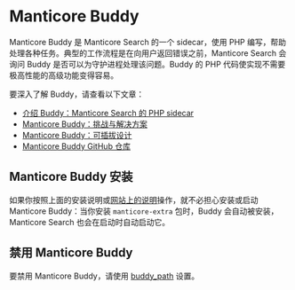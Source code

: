 # Manticore Buddy

Manticore Buddy 是 Manticore Search 的一个 sidecar，使用 PHP 编写，帮助处理各种任务。典型的工作流程是在向用户返回错误之前，Manticore Search 会询问 Buddy 是否可以为守护进程处理该问题。Buddy 的 PHP 代码使实现不需要极高性能的高级功能变得容易。

要深入了解 Buddy，请查看以下文章：
- [介绍 Buddy：Manticore Search 的 PHP sidecar](https://manticoresearch.com/blog/manticoresearch-buddy-intro/)
- [Manticore Buddy：挑战与解决方案](https://manticoresearch.com/blog/manticoresearch-buddy-challenges-and-solutions/)
- [Manticore Buddy：可插拔设计](https://manticoresearch.com/blog/manticoresearch-buddy-pluggable-design/)
- [Manticore Buddy GitHub 仓库](https://github.com/manticoresoftware/manticoresearch-buddy)

## Manticore Buddy 安装

如果你按照上面的安装说明或[网站上的说明](https://manticoresearch.com/install)操作，就不必担心安装或启动 Manticore Buddy：当你安装 `manticore-extra` 包时，Buddy 会自动被安装，Manticore Search 也会在启动时自动启动它。

## 禁用 Manticore Buddy

要禁用 Manticore Buddy，请使用 [buddy_path](../Server_settings/Searchd.md#buddy_path) 设置。

